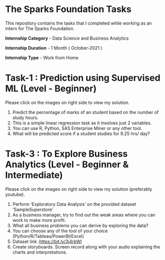 # **The Sparks Foundation Tasks**

This repository contains the tasks that I completed while working as an intern for The Sparks Foundation.

**Internship Category** - Data Science and Business Analytics 

**Internship Duration** - 1 Month ( October-2021 )

**Internship Type** - Work from Home

# Task-1 : Prediction using Supervised ML (Level - Beginner)
Please click on the images on right side to view my solution.

1) Predict the percentage of marks of an student based on the number of study hours.
2) This is a simple linear regression task as it involves just 2 variables.
3) You can use R, Python, SAS Enterprise Miner or any other tool.
4) What will be predicted score if a student studies for 9.25 hrs/ day?


# Task-3 : To Explore Business Analytics (Level - Beginner & Intermediate)
Please click on the images on right side to view my solution (preferably youtube).

1) Perform ‘Exploratory Data Analysis’ on the provided dataset ‘SampleSuperstore’
2) As a business manager, try to find out the weak areas where you can work to make more profit.
3) What all business problems you can derive by exploring the data?
4) You can choose any of the tool of your choice (Python/R/Tableau/PowerBI/Excel)
5) Dataset link :https://bit.ly/3i4rbWl
6) Create storyboards. Screen record along with your audio explaining the charts and interpretations.
